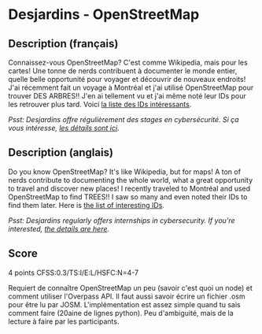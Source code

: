 # Desjardins - OpenStreetMap

## Description (français)

Connaissez-vous OpenStreetMap? C'est comme Wikipedia, mais pour les cartes! Une tonne de nerds contribuent à documenter le monde entier,
quelle belle opportunité pour voyager et découvrir de nouveaux endroits! J'ai récemment fait un voyage à Montréal et j'ai
utilisé OpenStreetMap pour trouver DES ARBRES!! J'en ai tellement vu et j'ai même noté leur IDs pour les retrouver plus tard.
Voici [la liste des IDs intéressants](trees.txt).

_Psst: Desjardins offre régulièrement des stages en cybersécurité. Si ça vous intéresse, [les détails sont ici](/desjardins)._

## Description (anglais)

Do you know OpenStreetMap? It's like Wikipedia, but for maps! A ton of nerds contribute to documenting the whole world,
what a great opportunity to travel and discover new places! I recently traveled to Montréal and used OpenStreetMap to find TREES!!
I saw so many and even noted their IDs to find them later.
Here is [the list of interesting IDs](trees.txt).

_Psst: Desjardins regularly offers internships in cybersecurity. If you're interested, [the details are here](/desjardins)._


## Score

4 points
CFSS:0.3/TS:I/E:L/HSFC:N=4-7

Requiert de connaître OpenStreetMap un peu (savoir c'est quoi un node) et comment utiliser l'Overpass API. Il faut aussi
savoir écrire un fichier .osm pour être lu par JOSM. L'implémentation est assez simple quand tu sais comment faire (20aine de lignes python).
Peu d'ambiguité, mais de la lecture à faire par les participants.